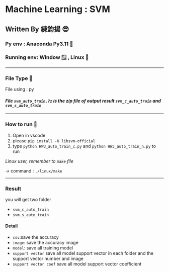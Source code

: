 # Machine Learning : SVM 
## Written By 練鈞揚 😎
### Py env : Anaconda Py3.11 🐍
### Running env: Window 🪟 , Linux 🐧

---
### File Type 📁
File using : py

#### ***File `svm_auto_train.7z` is the zip file of output result  `svm_c_auto_train` and `svm_s_auto_train`***

---

### How to run 🏃

1. Open in vscode 
2. please `pip install -U libsvm-official`
3. type `python HW3_auto_train_c.py` and `python HW3_auto_train_n.py` to run

*Linux user, remember to `make` file*

-> command : `./linux/make`

---

### Result 
you will get two folder 
- `svm_c_auto_train`
- `svm_s_auto_train`

#### Detail

- `csv`:save the accuracy
- `image`: save the accuracy image
- `model`: save all training model
- `support vector` save all model support vector in each folder and the support vector number and image 
- `support vector coef` save all model support vector coefficient